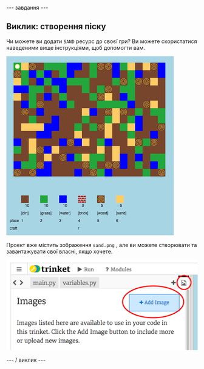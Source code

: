 \--- завдання \---

## Виклик: створення піску

Чи можете ви додати `SAND` ресурс до своєї гри? Ви можете скористатися наведеними вище інструкціями, щоб допомогти вам.

![скріншот](images/craft-sand.png)

Проект вже містить зображення `sand.png` , але ви можете створювати та завантажувати свої власні, якщо хочете.

![скріншот](images/craft-upload.png)

\--- / виклик \---
